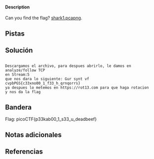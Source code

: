 
 
#### Description

Can you find the flag? [shark1.pcapng](https://mercury.picoctf.net/static/0505a462ac9beb7412596855df280f6b/shark1.pcapng).

## Pistas





## Solución

``` 

Descargamos el archivo, para despues abrirlo, le damos en analyze/follow TCP
en Stream:5
que nos dara lo siguiente: Gur synt vf cvpbPGS{c33xno00_1_f33_h_qrnqorrs}
ya despues lo metemos en https://rot13.com para que haga rotacion
y nos da la flag

```

## Bandera
Flag: picoCTF{p33kab00_1_s33_u_deadbeef}



## Notas adicionales


## Referencias
